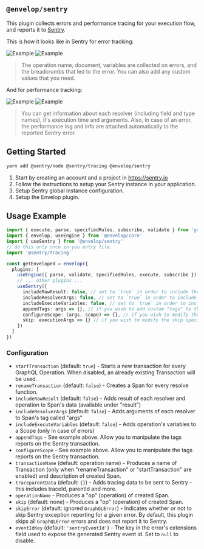 ## `@envelop/sentry`

This plugin collects errors and performance tracing for your execution flow, and reports it to
[Sentry](https://sentry.io).

This is how it looks like in Sentry for error tracking:

![Example](https://raw.githubusercontent.com/n1ru4l/envelop/main/packages/plugins/sentry/error1.png)
![Example](https://raw.githubusercontent.com/n1ru4l/envelop/main/packages/plugins/sentry/error2.png)

> The operation name, document, variables are collected on errors, and the breadcrumbs that led to
> the error. You can also add any custom values that you need.

And for performance tracking:

![Example](https://raw.githubusercontent.com/n1ru4l/envelop/main/packages/plugins/sentry/perf1.png)
![Example](https://raw.githubusercontent.com/n1ru4l/envelop/main/packages/plugins/sentry/perf2.png)

> You can get information about each resolver (including field and type names), it's execution time
> and arguments. Also, in case of an error, the performance log and info are attached automatically
> to the reported Sentry error.

## Getting Started

```sh
yarn add @sentry/node @sentry/tracing @envelop/sentry
```

1. Start by creating an account and a project in https://sentry.io
2. Follow the instructions to setup your Sentry instance in your application.
3. Setup Sentry global instance configuration.
4. Setup the Envelop plugin.

## Usage Example

```ts
import { execute, parse, specifiedRules, subscribe, validate } from 'graphql'
import { envelop, useEngine } from '@envelop/core'
import { useSentry } from '@envelop/sentry'
// do this only once in you entry file.
import '@sentry/tracing'

const getEnveloped = envelop({
  plugins: [
    useEngine({ parse, validate, specifiedRules, execute, subscribe }),
    // ... other plugins ...
    useSentry({
      includeRawResult: false, // set to `true` in order to include the execution result in the metadata collected
      includeResolverArgs: false, // set to `true` in order to include the args passed to resolvers
      includeExecuteVariables: false, // set to `true` in order to include the operation variables values
      appendTags: args => {}, // if you wish to add custom "tags" to the Sentry transaction created per operation
      configureScope: (args, scope) => {}, // if you wish to modify the Sentry scope
      skip: executionArgs => {} // if you wish to modify the skip specific operations
    })
  ]
})
```

### Configuration

- `startTransaction` (default: `true`) - Starts a new transaction for every GraphQL Operation. When
  disabled, an already existing Transaction will be used.
- `renameTransaction` (default: `false`) - Creates a Span for every resolve function.
- `includeRawResult` (default: `false`) - Adds result of each resolver and operation to Span's data
  (available under "result")
- `includeResolverArgs` (default: `false`) - Adds arguments of each resolver to Span's tag called
  "args"
- `includeExecuteVariables` (default: `false`) - Adds operation's variables to a Scope (only in case
  of errors)
- `appendTags` - See example above. Allow you to manipulate the tags reports on the Sentry
  transaction.
- `configureScope` - See example above. Allow you to manipulate the tags reports on the Sentry
  transaction.
- `transactionName` (default: operation name) - Produces a name of Transaction (only when
  "renameTransaction" or "startTransaction" are enabled) and description of created Span.
- `traceparentData` (default: `{}`) - Adds tracing data to be sent to Sentry - this includes
  traceId, parentId and more.
- `operationName` - Produces a "op" (operation) of created Span.
- `skip` (default: none) - Produces a "op" (operation) of created Span.
- `skipError` (default: ignored `GraphQLError`) - Indicates whether or not to skip Sentry exception
  reporting for a given error. By default, this plugin skips all `GraphQLError` errors and does not
  report it to Sentry.
- `eventIdKey` (default: `'sentryEventId'`) - The key in the error's extensions field used to expose
  the generated Sentry event id. Set to `null` to disable.
